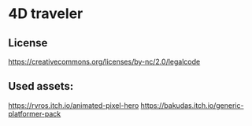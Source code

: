 # 4D traveler

## License

https://creativecommons.org/licenses/by-nc/2.0/legalcode

## Used assets:

https://rvros.itch.io/animated-pixel-hero
https://bakudas.itch.io/generic-platformer-pack

